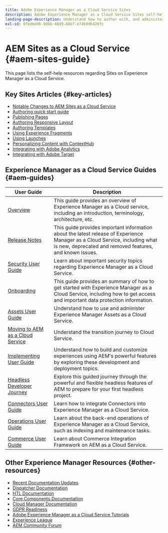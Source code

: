 ```yaml
---
title: Adobe Experience Manager as a Cloud Service Sites
description: Adobe Experience Manager as a Cloud Service Sites self-help resources and documentation links
landing-page-description: Understand how to author with, and administer, AEM Sites as a Cloud Service.
exl-id: 0fedbd4b-9d6b-40d9-88b7-e7469db420fc
---
```

# AEM Sites as a Cloud Service {#aem-sites-guide}

This page lists the self-help resources regarding Sites on Experience Manager as a Cloud Service.

## Key Sites Articles {#key-articles}

* [Notable Changes to AEM Sites as a Cloud Service](sites-cloud-changes.md)
* [Authoring quick start guide](authoring/getting-started/quick-start.md)
* [Publishing Pages](authoring/fundamentals/publishing-pages.md)
* [Authoring Responsive Layout](authoring/features/responsive-layout.md)
* [Authoring Templates](authoring/features/templates.md)
* [Using Experience Fragments](authoring/fundamentals/experience-fragments.md)
* [Using Launches](authoring/launches/overview.md)
* [Personalizing Content with ContextHub](authoring/personalization/contexthub.md)
* [Integrating with Adobe Analytics](integrating/integrating-adobe-analytics.md)
* [Integrating with Adobe Target](integrating/integrating-adobe-target.md)

## Experience Manager as a Cloud Service Guides {#aem-guides}

|User Guide|Description|
|---|---|
|[Overview](/help/overview/home.md)|This guide provides an overview of Experience Manager as a Cloud service, including an introduction, terminology, architecture, etc.|
|[Release Notes](/help/release-notes/home.md)|This guide provides important information about the latest release of Experience Manager as a Cloud Service, including what is new, deprecated and removed features, and known issues.|
|[Security User Guide](/help/security/home.md)|Learn about important security topics regarding Experience Manager as a Cloud Service.|
|[Onboarding](/help/onboarding/home.md)|This guide provides an summary of how to get started with Experience Manager as a Cloud Service, including how to get access and important data protection information.|
|[Assets User Guide](/help/assets/home.md)|Understand how to use and administer Experience Manager Assets as a Cloud Service.|
|[Moving to AEM as a Cloud Service](/help/journey-migration/getting-started.md)|Understand the transition journey to Cloud Service.|
|[Implementing User Guide](/help/implementing/home.md)|Understand how to build and customize experiences using AEM's powerful features by exploring these development and deployment topics.|
|[Headless Developer Journey](/help/journey-headless/developer/overview.md)|Explore this guided journey through the powerful and flexible headless features of AEM to prepare for your first headless project.|
|[Connectors User Guide](/help/connectors/home.md)|Learn how to integrate Connectors into Experience Manager as a Cloud Service.|
|[Operations User Guide](/help/operations/home.md)|Learn about the back-end operations of Experience Manager as a Cloud Service, such as indexing and maintenance tasks.|
|[Commerce User Guide](/help/commerce-cloud/home.md)|Learn about Commerce Integration Framework on AEM as a Cloud Service.|

## Other Experience Manager Resources {#other-resources}

* [Recent Documentation Updates](https://helpx.adobe.com/experience-manager/documentation-updates.html#AEMasaCloudService) 
* [Dispatcher Documentation](/help/implementing/dispatcher/overview.md)
* [HTL Documentation](https://experienceleague.adobe.com/docs/experience-manager-htl/using/overview.html)
* [Core Components Documentation](https://experienceleague.adobe.com/docs/experience-manager-core-components/using/introduction.html)
* [Cloud Manager Documentation](/help/onboarding/learn-concepts/cloud-manager-introduction.md)
* [GDPR Readiness](/help/compliance/data-privacy-and-protection-readiness/aem-readiness.md)
* [Adobe Experience Manager as a Cloud Service Tutorials](https://experienceleague.adobe.com/docs/experience-manager-learn/cloud-service/overview.html)
* [Experience League](https://guided.adobe.com/?promoid=K42KVXHD&mv=other#solutions/experience-manager)
* [AEM Community Forum](https://forums.adobe.com/community/experience-cloud/marketing-cloud/experience-manager)
